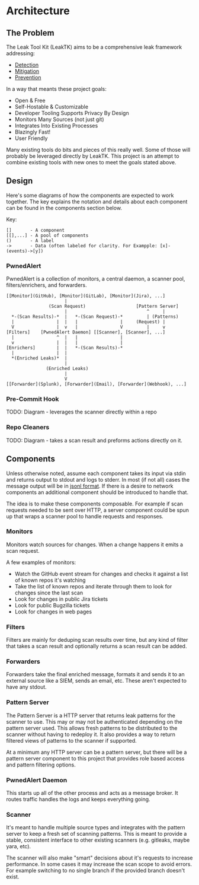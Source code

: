 # Architecture

## The Problem

The Leak Tool Kit (LeakTK) aims to be a comprehensive leak framework
addressing:

* [Detection](GLOSSARY.md#detection)
* [Mitigation](GLOSSARY.md#mitigation)
* [Prevention](GLOSSARY.md#prevention)

In a way that meants these project goals:

* Open & Free
* Self-Hostable & Customizable
* Developer Tooling Supports Privacy By Design
* Monitors Many Sources (not just git)
* Integrates Into Existing Processes
* Blazingly Fast!
* User Friendly

Many existing tools do bits and pieces of this really well. Some of those will
probably be leveraged directly by LeakTK. This project is an attempt to combine
existing tools with new ones to meet the goals stated above.

## Design

Here's some diagrams of how the components are expected to work together. The
key explains the notation and details about each component can be found in the
components section below.

Key:

```
[]       - A component
[[],...] - A pool of components
()       - A label
->       - Data (often labeled for clarity. For Exampple: [x]-(events)->[y])
```

### PwnedAlert

PwnedAlert is a collection of monitors, a central daemon, a scanner pool,
filters/enrichers, and forwarders.

```
[[Monitor](GitHub), [Monitor](GitLab), [Monitor](Jira), ...]
                      |
                (Scan Request)                   [Pattern Server]
                      |                              ^     |
  *-(Scan Results)-*  |   *-(Scan Request)-*         | (Patterns)
  |                |  |   |                |     (Request) |
  V                |  v   |                V         |     v
[Filters]    [PwnedAlert Daemon] [[Scanner], [Scanner], ...]
  |                ^  |   |                |
  v                |  |   |                |
[Enrichers]        |  |   *-(Scan Results)-*
  |                |  |
  *(Enriched Leaks)*  |
                      |
               (Enriched Leaks)
                      |
                      V
[[Forwarder](Splunk), [Forwarder](Email), [Forwarder](Webhook), ...]
```

### Pre-Commit Hook

TODO: Diagram - leverages the scanner directly within a repo

### Repo Cleaners

TODO: Diagram - takes a scan result and preforms actions directly on it.

## Components

Unless otherwise noted, assume each component takes its input via stdin and
returns output to stdout and logs to stderr. In most (if not all) cases the
message output will be in [jsonl format](https://jsonlines.org/). If there is a
desire to network components an additional component should be introduced to
handle that.

The idea is to make these components composable. For example if scan requests
needed to be sent over HTTP, a server component could be spun up that wraps a
scanner pool to handle requests and responses.

### Monitors

Monitors watch sources for changes. When a change happens it emits a scan
request.

A few examples of monitors:

* Watch the GitHub event stream for changes and checks it against a list of
  known repos it's watching
* Take the list of known repos and iterate through them to look for changes
  since the last scan
* Look for changes in public Jira tickets
* Look for public Bugzilla tickets
* Look for changes in web pages

### Filters

Filters are mainly for deduping scan results over time, but any kind of filter
that takes a scan result and optionally returns a scan result can be added.

### Forwarders

Forwarders take the final enriched message, formats it and sends it to an
external source like a SIEM, sends an email, etc. These aren't expected to
have any stdout.

### Pattern Server

The Pattern Server is a HTTP server that returns leak patterns for the scanner
to use. This may or may not be authenticated depending on the pattern server
used. This allows fresh patterns to be distributed to the scanner without
having to redeploy it. It also provides a way to return filtered views of
patterns to the scanner if supported.

At a minimum any HTTP server can be a pattern server, but there will be a
pattern server component to this project that provides role based access and
pattern filtering options.

### PwnedAlert Daemon

This starts up all of the other process and acts as a message broker. It routes
traffic handles the logs and keeps everything going.

### Scanner

It's meant to handle multiple source types and integrates with the pattern
server to keep a fresh set of scanning patterns. This is meant to provide a
stable, consistent interface to other existing scanners (e.g. gitleaks, maybe
yara, etc).

The scanner will also make "smart" decisions about it's requests to increase
performance. In some cases it may increase the scan scope to avoid errors.
For example switching to no single branch if the provided branch doesn't exist.
